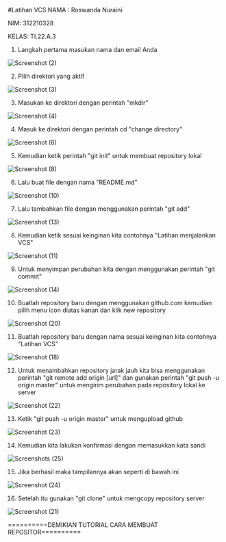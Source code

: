 #Latihan VCS
NAMA : Roswanda Nuraini

NIM: 312210328

KELAS: TI.22.A.3

1. Langkah pertama masukan nama dan email Anda

![Screenshot (2)](https://user-images.githubusercontent.com/115516632/195770092-5fdeb4a9-02db-4cba-bfd7-c0adec7d1320.png)

2. Pilih direktori yang aktif

![Screenshot (3)](https://user-images.githubusercontent.com/115516632/195772530-bab8d05c-13c6-49a5-9450-08631122ce44.png)

3. Masukan ke direktori dengan perintah "mkdir"

![Screenshot (4)](https://user-images.githubusercontent.com/115516632/195774551-7c78259e-c04b-4f2b-9db2-e1b6f701e41d.png)

4. Masuk ke direktori dengan perintah cd "change directory"

![Screenshot (6)](https://user-images.githubusercontent.com/115516632/195776122-f21d63d0-46ab-4e41-8a26-1da6678ca142.png)

5. Kemudian ketik perintah "git init" untuk membuat repository lokal

![Screenshot (8)](https://user-images.githubusercontent.com/115516632/195777472-71f20206-3600-4202-9fe8-e9b390993f82.png)

6. Lalu buat file dengan nama "README.md"

![Screenshot (10)](https://user-images.githubusercontent.com/115516632/195783027-869c3e65-6c44-4404-b005-4d997ca1c56e.png)

7. Lalu tambahkan file dengan menggunakan perintah "git add"

![Screenshot (13)](https://user-images.githubusercontent.com/115516632/195783811-48c83730-fafd-47ef-864f-a0f8f4c5d3c3.png)

8. Kemudian ketik sesuai keinginan kita contohnya "Latihan menjalankan VCS"

![Screenshot (11)](https://user-images.githubusercontent.com/115516632/195784710-b0439777-0f29-488e-bff1-da848ca559ff.png)

9. Untuk menyimpan perubahan kita dengan menggunakan perintah "git commit"

![Screenshot (14)](https://user-images.githubusercontent.com/115516632/195785801-d7d8e16c-669b-48cd-bed5-4298f166e6fd.png)

10. Buatlah repository baru dengan menggunakan github.com kemudian pilih menu icon diatas kanan dan klik new repository

![Screenshot (20)](https://user-images.githubusercontent.com/115516632/195789826-addce376-6253-4b7f-a0a9-c98e82e5dc0b.png)

11. Buatlah repository baru dengan nama sesuai keinginan kita contohnya "Latihan VCS"

![Screenshot (18)](https://user-images.githubusercontent.com/115516632/195805239-52369241-03cb-49dc-ba9e-3ef8916fe4f3.png)

12. Untuk menambahkan repository jarak jauh kita bisa menggunakan perintah "git remote add origin [url]" dan gunakan perintah "git push -u origin master" untuk mengirim perubahan pada repository lokal ke server

![Screenshot (22)](https://user-images.githubusercontent.com/115516632/195807421-1f73d9f2-31b4-4d9e-8080-d0de56b37232.png)

13. Ketik "git push -u origin master" untuk mengupload github

![Screenshot (23)](https://user-images.githubusercontent.com/115516632/195808503-d2d7c18d-13b7-4114-b9ca-e7b45e28d418.png)

14. Kemudian kita lakukan konfirmasi dengan memasukkan kata sandi

![Screenshots (25)](https://user-images.githubusercontent.com/115516632/195814568-be54e6db-468b-4d63-b0a9-a7af93715e8b.jpg)

15. Jika berhasil maka tampilannya akan seperti di bawah ini

![Screenshot (24)](https://user-images.githubusercontent.com/115516632/195812300-56f4a395-08b0-45fe-9c41-2f949447fe47.png)

16. Setelah itu gunakan "git clone" untuk mengcopy repository server

![Screenshot (21)](https://user-images.githubusercontent.com/115516632/195810220-3107eb3a-3589-4fe3-b7c8-7d7d0240b6a3.png)

==========DEMIKIAN TUTORIAL CARA MEMBUAT REPOSITOR==========
